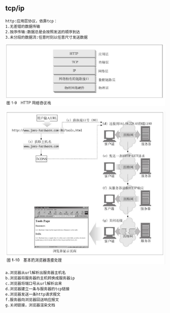 
## tcp/ip
```
http:应用层协议，依靠tcp：
1.无差错的数据传输
2.按序传输:数据总是会按照发送的顺序到达
3.未分段的数据流:任意时刻以任意尺寸发送数据
```
![](./img_http分层.png)


![](./img_基本浏览器链接处理.png)
```
a.浏览器从url解析出服务器主机名
b.浏览器将服务器的主机转换成服务器ip
c.浏览器将端口号从url解析出来
d.浏览器建立一条与服务器的tcp链接
e.浏览器发送一条http请求报文
f.服务器向浏览器回送响应报文
g.关闭链接，浏览器渲染文档
```